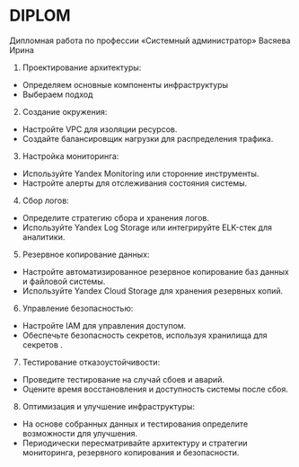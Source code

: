# DIPLOM
Дипломная работа по профессии «Системный администратор» Васяева Ирина
1. Проектирование архитектуры:
- Определяем основные компоненты инфраструктуры
- Выбераем подход
2. Создание окружения:
- Настройте VPC для изоляции ресурсов.
- Создайте балансировщик нагрузки для распределения трафика.
3. Настройка мониторинга:
- Используйте Yandex Monitoring или сторонние инструменты.
- Настройте алерты для отслеживания состояния системы.
4. Сбор логов:
- Определите стратегию сбора и хранения логов.
- Используйте Yandex Log Storage или интегрируйте ELK-стек для аналитики.
5. Резервное копирование данных:
- Настройте автоматизированное резервное копирование баз данных и файловой системы.
- Используйте Yandex Cloud Storage для хранения резервных копий.
6. Управление безопасностью:
- Настройте IAM  для управления доступом.
- Обеспечьте безопасность секретов, используя хранилища для секретов .
7. Тестирование отказоустойчивости:
- Проведите тестирование на случай сбоев и аварий.
- Оцените время восстановления и доступность системы после сбоя.
8. Оптимизация и улучшение инфраструктуры:
- На основе собранных данных и тестирования определите возможности для улучшения.
- Периодически пересматривайте архитектуру и стратегии мониторинга, резервного копирования и безопасности.
